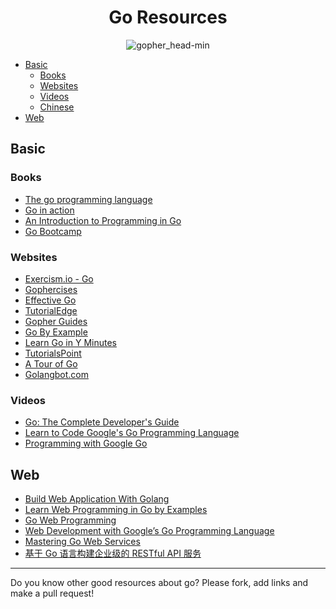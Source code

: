 <h1 align="center">Go Resources</h1>

<p align="center"> 
  <img src="https://user-images.githubusercontent.com/11765228/48174695-01aa0100-e344-11e8-8b31-5e6f05b84184.png" alt="gopher_head-min">
</p>

- [Basic](#basic)
  - [Books](#books)
  - [Websites](#websites)
  - [Videos](#videos)
  - [Chinese](#chinese)
- [Web](#web)

## Basic

### Books

- [The go programming language](https://www.gopl.io)
- [Go in action](https://www.manning.com/books/go-in-action)
- [An Introduction to Programming in Go](https://www.golang-book.com/books/intro)
- [Go Bootcamp](http://www.golangbootcamp.com/book/)

### Websites

- [Exercism.io - Go](http://exercism.io/languages/go)
- [Gophercises](https://gophercises.com)
- [Effective Go](https://golang.org/doc/effective_go.html)
- [TutorialEdge](https://tutorialedge.net/course/golang/)
- [Gopher Guides](https://www.gopherguides.com/)
- [Go By Example](https://gobyexample.com/)
- [Learn Go in Y Minutes](https://learnxinyminutes.com/docs/go/)
- [TutorialsPoint](https://www.tutorialspoint.com/go/)
- [A Tour of Go](https://tour.golang.org/)
- [Golangbot.com](https://golangbot.com/learn-golang-series/)

### Videos

- [Go: The Complete Developer's Guide](https://www.udemy.com/go-the-complete-developers-guide)
- [Learn to Code Google's Go Programming Language](http://bit.ly/2DMm6S7)
- [Programming with Google Go](https://goo.gl/Y1r1bA)

## Web

- [Build Web Application With Golang](https://github.com/astaxie/build-web-application-with-golang)
- [Learn Web Programming in Go by Examples](https://gowebexamples.com/)
- [Go Web Programming](https://www.manning.com/books/go-web-programming)
- [Web Development with Google’s Go Programming Language](https://greatercommons.com/learn/go-language)
- [Mastering Go Web Services](https://www.packtpub.com/web-development/mastering-go-web-services)
- [基于 Go 语言构建企业级的 RESTful API 服务](https://juejin.im/book/5b0778756fb9a07aa632301e)

---

Do you know other good resources about go? Please fork, add links and make a pull request!
